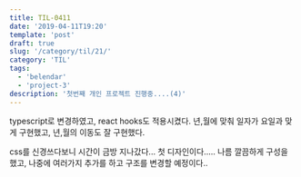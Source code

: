 ```yaml
---
title: TIL-0411
date: '2019-04-11T19:20'
template: 'post'
draft: true
slug: '/category/til/21/'
category: 'TIL'
tags:
  - 'belendar'
  - 'project-3'
description: '첫번째 개인 프로젝트 진행중....(4)'
---
```


typescript로 변경하였고, react hooks도 적용시켰다.
년,월에 맞춰 일자가 요일과 맞게 구현했고, 년,월의 이동도 잘 구현했다.

css를 신경쓰다보니 시간이 금방 지나갔다...
첫 디자인이다..... 나름 깔끔하게 구성을 했고, 나중에 여러가지 추가를 하고 구조를 변경할 예정이다..
